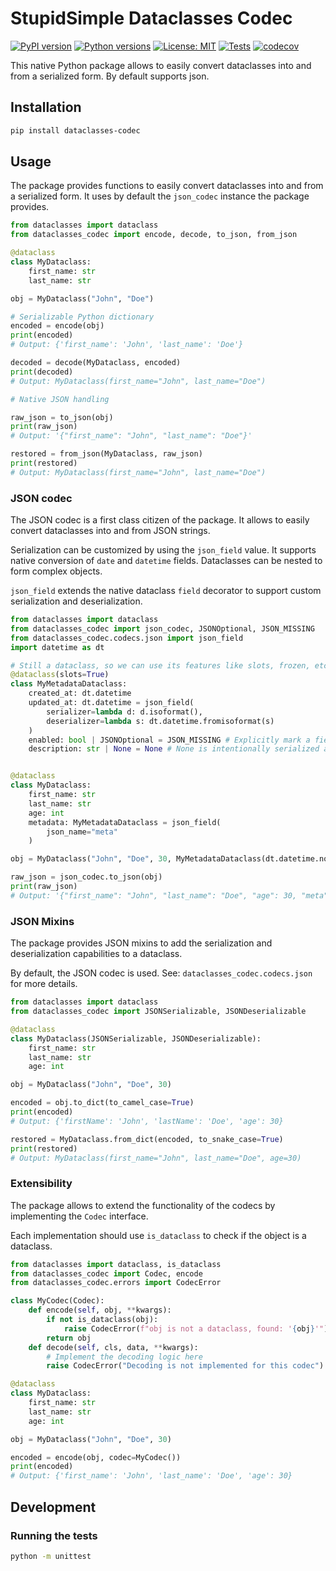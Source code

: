 # StupidSimple Dataclasses Codec

[![PyPI version](https://img.shields.io/pypi/v/dataclasses-codec.svg)](https://pypi.org/project/dataclasses-codec/)
[![Python versions](https://img.shields.io/pypi/pyversions/dataclasses-codec.svg)](https://pypi.org/project/dataclasses-codec/)
[![License: MIT](https://img.shields.io/badge/License-MIT-yellow.svg)](https://opensource.org/licenses/MIT)
[![Tests](https://github.com/stupid-simple/dataclasses-codec/actions/workflows/test.yml/badge.svg)](https://github.com/stupid-simple/dataclasses-codec/actions/workflows/test.yml)
[![codecov](https://codecov.io/gh/stupid-simple/dataclasses-codec/branch/main/graph/badge.svg)](https://codecov.io/gh/stupid-simple/dataclasses-codec)

This native Python package allows to easily convert dataclasses into and from a serialized form. By default supports json.

## Installation

```bash
pip install dataclasses-codec
```

## Usage

The package provides functions to easily convert dataclasses into and from a serialized form. It uses by default the `json_codec` instance the package provides.

```python
from dataclasses import dataclass
from dataclasses_codec import encode, decode, to_json, from_json

@dataclass
class MyDataclass:
    first_name: str
    last_name: str

obj = MyDataclass("John", "Doe")

# Serializable Python dictionary
encoded = encode(obj)
print(encoded)
# Output: {'first_name': 'John', 'last_name': 'Doe'}

decoded = decode(MyDataclass, encoded)
print(decoded)
# Output: MyDataclass(first_name="John", last_name="Doe")

# Native JSON handling

raw_json = to_json(obj)
print(raw_json)
# Output: '{"first_name": "John", "last_name": "Doe"}'

restored = from_json(MyDataclass, raw_json)
print(restored)
# Output: MyDataclass(first_name="John", last_name="Doe")
```

### JSON codec

The JSON codec is a first class citizen of the package. It allows to easily convert dataclasses into and from JSON strings.

Serialization can be customized by using the `json_field` value. It supports native conversion of `date` and `datetime` fields. Dataclasses can be nested to form complex objects.

`json_field` extends the native dataclass `field` decorator to support custom serialization and deserialization.

```python
from dataclasses import dataclass
from dataclasses_codec import json_codec, JSONOptional, JSON_MISSING
from dataclasses_codec.codecs.json import json_field
import datetime as dt

# Still a dataclass, so we can use its features like slots, frozen, etc.
@dataclass(slots=True)
class MyMetadataDataclass:
    created_at: dt.datetime
    updated_at: dt.datetime = json_field(
        serializer=lambda d: d.isoformat(),
        deserializer=lambda s: dt.datetime.fromisoformat(s)
    )
    enabled: bool | JSONOptional = JSON_MISSING # Explicitly mark a field as optional
    description: str | None = None # None is intentionally serialized as null


@dataclass
class MyDataclass:
    first_name: str
    last_name: str
    age: int
    metadata: MyMetadataDataclass = json_field(
        json_name="meta"
    )

obj = MyDataclass("John", "Doe", 30, MyMetadataDataclass(dt.datetime.now(), dt.datetime.now()))

raw_json = json_codec.to_json(obj)
print(raw_json)
# Output: '{"first_name": "John", "last_name": "Doe", "age": 30, "meta": {"created_at": "2025-10-25T11:53:35.918899", "updated_at": "2025-10-25T11:53:35.918902", "description": null}}'
```

### JSON Mixins

The package provides JSON mixins to add the serialization and deserialization capabilities to a dataclass.

By default, the JSON codec is used. See: `dataclasses_codec.codecs.json` for more details.

```python
from dataclasses import dataclass
from dataclasses_codec import JSONSerializable, JSONDeserializable

@dataclass
class MyDataclass(JSONSerializable, JSONDeserializable):
    first_name: str
    last_name: str
    age: int

obj = MyDataclass("John", "Doe", 30)

encoded = obj.to_dict(to_camel_case=True)
print(encoded)
# Output: {'firstName': 'John', 'lastName': 'Doe', 'age': 30}

restored = MyDataclass.from_dict(encoded, to_snake_case=True)
print(restored)
# Output: MyDataclass(first_name="John", last_name="Doe", age=30)
```

### Extensibility

The package allows to extend the functionality of the codecs by implementing the `Codec` interface.

Each implementation should use `is_dataclass` to check if the object is a dataclass.

```python
from dataclasses import dataclass, is_dataclass
from dataclasses_codec import Codec, encode
from dataclasses_codec.errors import CodecError

class MyCodec(Codec):
    def encode(self, obj, **kwargs):
        if not is_dataclass(obj):
            raise CodecError(f"obj is not a dataclass, found: '{obj}'")
        return obj
    def decode(self, cls, data, **kwargs):
        # Implement the decoding logic here
        raise CodecError("Decoding is not implemented for this codec")

@dataclass
class MyDataclass:
    first_name: str
    last_name: str
    age: int

obj = MyDataclass("John", "Doe", 30)

encoded = encode(obj, codec=MyCodec())
print(encoded)
# Output: {'first_name': 'John', 'last_name': 'Doe', 'age': 30}
```

## Development

### Running the tests

```bash
python -m unittest
```